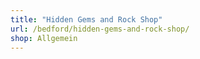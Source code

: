 ```yaml
---
title: "Hidden Gems and Rock Shop"
url: /bedford/hidden-gems-and-rock-shop/
shop: Allgemein
---
```

